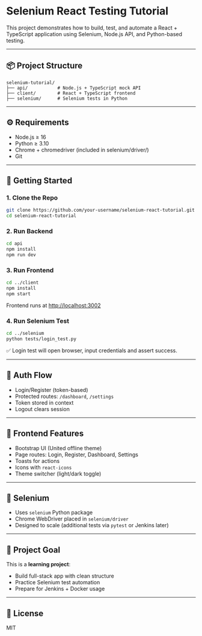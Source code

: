 # Selenium React Testing Tutorial

This project demonstrates how to build, test, and automate a React + TypeScript application using Selenium, Node.js API, and Python-based testing.

---

## 📦 Project Structure

```
selenium-tutorial/
├── api/           # Node.js + TypeScript mock API
├── client/        # React + TypeScript frontend
├── selenium/      # Selenium tests in Python
```

---

## ⚙️ Requirements

* Node.js ≥ 16
* Python ≥ 3.10
* Chrome + chromedriver (included in selenium/driver/)
* Git

---

## 🚀 Getting Started

### 1. Clone the Repo

```bash
git clone https://github.com/your-username/selenium-react-tutorial.git
cd selenium-react-tutorial
```

### 2. Run Backend

```bash
cd api
npm install
npm run dev
```

### 3. Run Frontend

```bash
cd ../client
npm install
npm start
```

Frontend runs at [http://localhost:3002](http://localhost:3002)

### 4. Run Selenium Test

```bash
cd ../selenium
python tests/login_test.py
```

✅ Login test will open browser, input credentials and assert success.

---

## 🔐 Auth Flow

* Login/Register (token-based)
* Protected routes: `/dashboard`, `/settings`
* Token stored in context
* Logout clears session

---

## 🧪 Frontend Features

* Bootstrap UI (United offline theme)
* Page routes: Login, Register, Dashboard, Settings
* Toasts for actions
* Icons with `react-icons`
* Theme switcher (light/dark toggle)

---

## 🔬 Selenium

* Uses `selenium` Python package
* Chrome WebDriver placed in `selenium/driver`
* Designed to scale (additional tests via `pytest` or Jenkins later)

---

## 📌 Project Goal

This is a **learning project**:

* Build full-stack app with clean structure
* Practice Selenium test automation
* Prepare for Jenkins + Docker usage

---

## 📝 License

MIT
